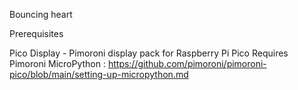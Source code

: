 Bouncing heart



Prerequisites

Pico Display - Pimoroni display pack for Raspberry Pi Pico Requires Pimoroni MicroPython : https://github.com/pimoroni/pimoroni-pico/blob/main/setting-up-micropython.md
